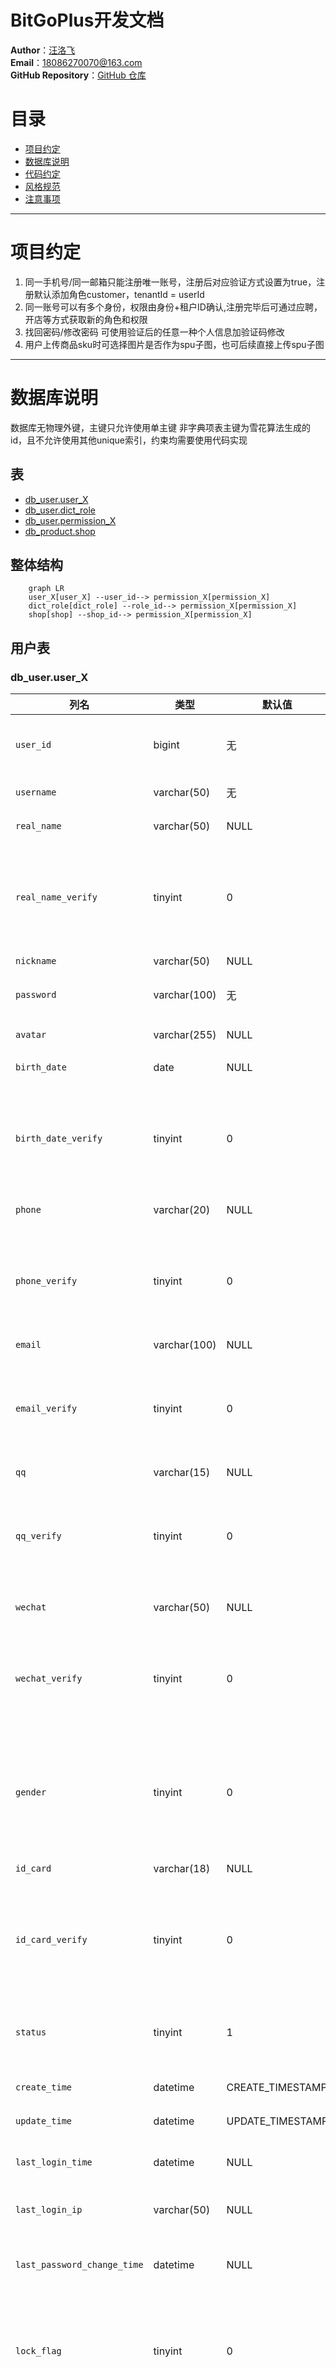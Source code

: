 # BitGoPlus开发文档

**Author**：[汪洛飞](https://github.com/wlf728050719)  
**Email**：[18086270070@163.com](mailto:18086270070@163.com)  
**GitHub Repository**：[GitHub 仓库](https://github.com/wlf728050719/BitGoPlus)

# 目录

- [项目约定](#项目约定)
- [数据库说明](#数据库说明)
- [代码约定](#代码约定)
- [风格规范](#风格规范)
- [注意事项](#注意事项)

***

# 项目约定

1. 同一手机号/同一邮箱只能注册唯一账号，注册后对应验证方式设置为true，注册默认添加角色customer，tenantId = userId
2. 同一账号可以有多个身份，权限由身份+租户ID确认,注册完毕后可通过应聘，开店等方式获取新的角色和权限
3. 找回密码/修改密码 可使用验证后的任意一种个人信息加验证码修改
4. 用户上传商品sku时可选择图片是否作为spu子图，也可后续直接上传spu子图

***

# 数据库说明

数据库无物理外键，主键只允许使用单主键
非字典项表主键为雪花算法生成的id，且不允许使用其他unique索引，约束均需要使用代码实现

## 表

- [db_user.user_X](#用户表)
- [db_user.dict_role](#角色字典)
- [db_user.permission_X](#权限表)
- [db_product.shop](#店铺表)

## 整体结构

```mermaid
    graph LR
    user_X[user_X] --user_id--> permission_X[permission_X]
    dict_role[dict_role] --role_id--> permission_X[permission_X]
    shop[shop] --shop_id--> permission_X[permission_X]
```

## 用户表

### db_user.user_X  

| 列名                          | 类型           | 默认值              | 说明                       |
|-----------------------------|--------------|------------------|--------------------------|
| `user_id`                   | bigint       | 无                | 用户ID（雪花ID）               |
| `username`                  | varchar(50)  | 无                | 用户名                      |
| `real_name`                 | varchar(50)  | NULL             | 真实姓名                     |
| `real_name_verify`          | tinyint      | 0                | 验证标志（0-未验证，1-已验证）        |
| `nickname`                  | varchar(50)  | NULL             | 昵称                       |
| `password`                  | varchar(100) | 无                | 加密后的密码                   |
| `avatar`                    | varchar(255) | NULL             | 头像URL                    |
| `birth_date`                | date         | NULL             | 出生日期                     |
| `birth_date_verify`         | tinyint      | 0                | 验证标志（0-未验证，1-已验证）        |
| `phone`                     | varchar(20)  | NULL             | 手机号                      |
| `phone_verify`              | tinyint      | 0                | 验证标志（0-未验证，1-已验证）        |
| `email`                     | varchar(100) | NULL             | 邮箱                       |
| `email_verify`              | tinyint      | 0                | 验证标志（0-未验证，1-已验证）        |
| `qq`                        | varchar(15)  | NULL             | QQ号                      |
| `qq_verify`                 | tinyint      | 0                | 验证标志（0-未验证，1-已验证）        |
| `wechat`                    | varchar(50)  | NULL             | 微信号                      |
| `wechat_verify`             | tinyint      | 0                | 验证标志（0-未验证，1-已验证）        |
| `gender`                    | tinyint      | 0                | 性别（0-未知，1-男，2-女）         |
| `id_card`                   | varchar(18)  | NULL             | 身份证号                     |
| `id_card_verify`            | tinyint      | 0                | 验证标志（0-未验证，1-已验证）        |
| `status`                    | tinyint      | 1                | 状态(1-正常,0-禁用)            |
| `create_time`               | datetime     | CREATE_TIMESTAMP | 创建时间                     |
| `update_time`               | datetime     | UPDATE_TIMESTAMP | 更新时间                     |
| `last_login_time`           | datetime     | NULL             | 上次登录时间                   |
| `last_login_ip`             | varchar(50)  | NULL             | 最后登录IP                   |
| `last_password_change_time` | datetime     | NULL             | 上次修改密码时间                 |
| `lock_flag`                 | tinyint      | 0                | 锁定标志（0-未锁定，1-已锁定）        |
| `del_flag`                  | tinyint      | 0                | 删除标志（0-未删除，1-已删除）        |

### 物理约束

- 主键：`user_id`

### 逻辑约束
- 全部分表`username`唯一
- 全部分表(`phone`,`phone_verify`=1)唯一
- 全部分表(`email`,`email_verify`=1)唯一
- 全部分表(`qq`,`qq_verify`=1)唯一
- 全部分表(`wechat`,`wechat_verify`=1)唯一
- 全部分表(`id_card`,`id_card_verify`)唯一

## 角色字典

### db_user.dict_role

| 列名            | 类型           | 默认值   | 说明                                        |
|---------------|--------------|-------|-------------------------------------------|
| `role_id`     | int          | 无     | 角色ID                                      |
| `role_code`   | varchar(20)  | 无     | 角色编码(admin, customer, shopkeeper, clerk等) |
| `description` | varchar(200) | NULL  | 角色描述                                      |
| `del_flag`    | tinyint      | 0     | 删除标志（0-未删除，1-已删除）                         |

### 物理约束

- 主键：`role_id`
- 唯一索引：`role_code`

## 权限表

### db_user.permission_X

| 列名              | 类型       | 默认值               | 说明                 |
|-----------------|----------|-------------------|--------------------|
| `permission_id` | bigint   | 无                 | 权限ID               |
| `user_id`       | bigint   | 无                 | 用户ID               |
| `role_id`       | int      | 无                 | 角色ID               |
| `tenant_id`     | bigint   | NULL              | 租户ID(店铺ID)         |
| `create_time`   | datetime | CURRENT_TIMESTAMP | 创建时间               |
| `update_time`   | datetime | UPDATE_TIMESTAMP  | 更新时间               |
| `del_flag`      | tinyint  | 0                 | 删除标志(0-未删除, 1-已删除) |

### 物理约束
- 主键：`permission_id`

### 逻辑约束

- 全部分表(`user_id`,`role_id`,`tenant_id`,`del_flag`=0)唯一
- `user_id` -> `db_user.user_X.user_id`
- `role_id` -> `db_user.dict_role.role_id`
- `tenant_id` -> `db_product.shop.shop_id`

## 店铺表

### db_product.shop

| 列名                 | 类型           | 默认值               | 说明                 |
|--------------------|--------------|-------------------|--------------------|
| `shop_id`          | bigint       | 无                 | 店铺ID               |
| `shop_name`        | varchar(50)  | 无                 | 店铺名称               |
| `logo`             | varchar(255) | NULL              | 店铺logo             |
| `description`      | varchar(500) | NULL              | 店铺描述               |
| `contact_phone`    | varchar(20)  | NULL              | 联系电话               |
| `address`          | varchar(200) | NULL              | 店铺地址               |
| `business_license` | varchar(100) | NULL              | 营业执照号              |
| `sort_order`       | int          | 0                 | 排序                 |
| `status`           | tinyint      | 1                 | 状态（1-正常，0-禁用）      |
| `create_time`      | datetime     | CURRENT_TIMESTAMP | 创建时间               |
| `update_time`      | datetime     | UPDATE_TIMESTAMP  | 更新时间               |
| `del_flag`         | tinyint      | 0                 | 删除标志(0-未删除, 1-已删除) |

### 物理约束

- 主键：`shop_id`

***

# 代码约定

- [全局](#全局)
- [Controller层](#Controller层)
- [Mapper层](#Mapper层)
- [Manager层](#Manager层)
- [Service层](#Service层)

## 全局

### pojo类

1. 所有实体类和常量类必须定义在common-core模块中(否则容易出现循环依赖问题)
2. 持久层类均与PO或DictItem结尾，且要求属性与数据库字段一一对应(统一命名规范)
3. 多表组合数据实体类放dto中
4. 如果dto对象直接与po交互，dto对象转po对象方法必须定义在dto对象中，且方法固定为newXX明确为两个不同对象,以及需要有po生成dto的构造方法(使po专注于与数据库交互)

### 异常

1. 除了业务异常以及继承类msg使用中文，其余使用英文(用户友好)
2. 各模块内部exception定义在各自模块中，继承BizException或SysException(方便ExceptionHandler统一处理)

### 其他

1. Manager层负责可复用业务，Service层实现具体业务，原则上每个服务只能有一个service，且其函数与对应接口同名(分层解耦)
2. 通过@Cacheable注解value为命名空间,统一使用KeyGenerator进行管理。使用RedisTemplate则需要统一使用定义在RedisKey文件中的String.format/String形式(防止魔法值，且相同类型缓存使用类似键生成方式方便查询)

## Controller层

1. Controller层负责参数的校验，权限的校验，以及将Service层的输出封装为R
2. 所有接口传入对象只能为dto中定义对象,且只有dto中对象添加jsr校验(使参数校验部分统一由Controller负责)
3. 每个服务RPC接口均命名为APIController且统一以/api路径开头，且该Controller不开启jsr校验以及身份识别(安全配置开放为内部端点,统一鉴权)
4. 非APIController中对外开放接口使用/服务/open开头

## Mapper层

1. Mapper层负责直接操作数据库，其方法名应明确指出操作对象条件
2. Mapper层使用BaseMapper<PO类>，可以直接从数据库中获取DTO类，但DTO类无法使用Mybatis Plus特性，但除了查询其余操作必须使用PO类(优化查询)
3. del_flag = 1的数据视为删除(非主键查询时需要添加undeleted),lock_flag = 1的数据视为冻结(非主键查询添加available)
4. 通过id主键获取的数据一定唯一或空，不需要添加undeleted或available

## Manager层

1. 命名为持久层对象去掉尾缀后添加Manager,对应实现类再添加Impl。
2. manager层不对mapper的异常进行特殊处理，抛出统一捕获(便于Service层回滚)

## Service层

1. 所有service层涉及操作manager的方法均需要添加@Transactional(防止数据库脏数据)
2. 业务层业务成功且无额外数据回传时返回true,其余用户异常操作时（如未授权访问/参数校验错误）均抛出异常(事务回滚),（方便服务内部相互调用）

***

# 风格规范

## checkstyle使用方法:

### 安装和配置

idea安装`CheckStyle-IDEA`插件以及`Adapter for Eclipse Code Formatter`插件

`工具`->`Checkstyle`->配置检查规则xml文件为根目录下/style/alibaba.xml

（style/suppressions.xml中为checkstyle跳过检查文件，当前配置为跳过所有资源文件，可自行配置，代码中风格问题可SuppressWarning注解抑制风格问题）

`其他工具`->`Adapter for Eclipse Code Formatter`->`Use Eclipse's Code Formatter`->配置xml文件为根目录下/style/ecipse-codestyle.xml

### 格式检查

#### 1.直接使用

idea安装后左下角有checkstyle按钮，选择配置的代码风格对全局扫描即可

#### 2.maven使用

终端输入 mvn checkstyle:check -D checkstyle.skip=false
(文件长度问题无法使用suppressWarning解决，设置级别为warning，测试环境是否配置成功方法可尝试注释掉alibaba.xml第19行，输入上述命名报错则表明配置正确，未注释情况下build seccess)

### 自动规范

idea已经自动整合规范文件 ctrl+alt+l即可规范选中代码或右键项目->重新设置代码格式规范整个项目

***

# 注意事项

## 用户服务

1. 用户登录校验优先使用缓存数据，当用户数据更新时需要及时更新缓存
